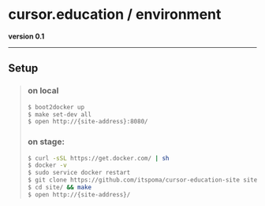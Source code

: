 # cursor.education / environment
**version 0.1**

-----------------------------------------------

## Setup

> ### on local
>
> ```bash
> $ boot2docker up
> $ make set-dev all
> $ open http://{site-address}:8080/
> ```
> 
> ### on stage:
> ```bash
> $ curl -sSL https://get.docker.com/ | sh
> $ docker -v
> $ sudo service docker restart
> $ git clone https://github.com/itspoma/cursor-education-site site/
> $ cd site/ && make
> $ open http://{site-address}/
> ```

[]()